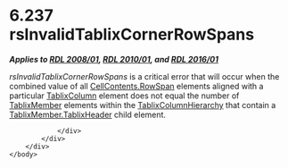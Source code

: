 <html dir="LTR" xmlns:mshelp="http://msdn.microsoft.com/mshelp" xmlns:ddue="http://ddue.schemas.microsoft.com/authoring/2003/5" xmlns:xlink="http://www.w3.org/1999/xlink" xmlns:tool="http://www.microsoft.com/tooltip">
    <head>
        <meta http-equiv="Content-Type" content="text/html; CHARSET=utf-8"></meta>
        <meta name="save" content="history"></meta>
        <title>6.237 rsInvalidTablixCornerRowSpans</title>
        <xml>
            <mshelp:toctitle title="6.237 rsInvalidTablixCornerRowSpans"></mshelp:toctitle>
            <mshelp:rltitle title="[MS-RDL]: rsInvalidTablixCornerRowSpans"></mshelp:rltitle>
            <mshelp:keyword index="A" term="23ecbd28-7450-45f0-b722-faeda96b416f"></mshelp:keyword>
            <mshelp:attr name="DCSext.ContentType" value="open specification"></mshelp:attr>
            <mshelp:attr name="AssetID" value="23ecbd28-7450-45f0-b722-faeda96b416f"></mshelp:attr>
            <mshelp:attr name="TopicType" value="kbRef"></mshelp:attr>
            <mshelp:attr name="DCSext.Title" value="[MS-RDL]: rsInvalidTablixCornerRowSpans" />
        </xml>
    </head>
    <body>
        <div id="header">
            <h1 class="heading">6.237 rsInvalidTablixCornerRowSpans</h1>
        </div>
        <div id="mainSection">
            <div id="mainBody">
                <div id="allHistory" class="saveHistory"></div>
                <div id="sectionSection0" class="section" name="collapseableSection">
                    

<p><b><i>Applies to </i></b><a href="1e855f94-4617-47e4-b89e-0856c6cb420f.htm"><b><i>RDL 2008/01</i></b></a><b><i>,
</i></b><a href="3428e690-a348-4ec7-8a6a-8efb42d2cdee.htm"><b><i>RDL 2010/01</i></b></a><b><i>,
and </i></b><a href="52ce3983-2bfc-4e72-9359-42aaf5fe4509.htm"><b><i>RDL 2016/01</i></b></a></p>

<p><i>rsInvalidTablixCornerRowSpans</i> is a critical error
that will occur when the combined value of all <a href="86a03c35-d5eb-4e30-be28-f8219e73fa30.htm">CellContents.RowSpan</a>
elements aligned with a particular <a href="ad9b435a-62bb-442d-abd3-bf53ec575b63.htm">TablixColumn</a> element does
not equal the number of <a href="1d8a9691-b173-4e24-9ea9-1f486bc824fd.htm">TablixMember</a>
elements within the <a href="4f5c9261-6652-41b2-81cc-3f6423ce0dbb.htm">TablixColumnHierarchy</a>
that contain a <a href="90993eca-bc8f-4e4c-9eeb-e92ac7395c96.htm">TablixMember.TablixHeader</a>
child element.</p>


                </div>
            </div>
        </div>
    </body>
</html>